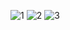 ![1](https://github.com/robua221/final3/assets/64413860/4c04fbfd-4fcd-41ab-892c-54c912f61e53)
![2](https://github.com/robua221/final3/assets/64413860/340fdab8-ae45-48db-861d-0886b4f16aee)
![3](https://github.com/robua221/final3/assets/64413860/a3980778-1234-45ad-b801-aaf3b2fc9643)
